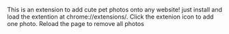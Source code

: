 This is an extension to add cute pet photos onto any website! just install and load the extention at chrome://extensions/. 
Click the extenion icon to add one photo. Reload the page to remove all photos
